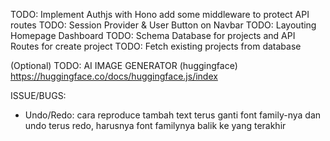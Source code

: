 TODO: Implement Authjs with Hono add some middleware to protect API routes
TODO: Session Provider & User Button on Navbar
TODO: Layouting Homepage Dashboard
TODO: Schema Database for projects and API Routes for create project
TODO: Fetch existing projects from database

(Optional)
TODO: AI IMAGE GENERATOR (huggingface)
https://huggingface.co/docs/huggingface.js/index

ISSUE/BUGS:

- Undo/Redo: cara reproduce tambah text terus ganti font family-nya dan undo terus redo, harusnya font familynya balik ke yang terakhir

